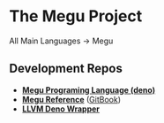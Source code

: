 # The Megu Project
All Main Languages -> Megu  

## Development Repos
- **[Megu Programing Language (deno)](https://github.com/ProjectMegu/Megu)**
- **[Megu Reference](https://github.com/ProjectMegu/.github)** ([GitBook](https://the-megu-project.gitbook.io/main/))
- **[LLVM Deno Wrapper](https://github.com/ProjectMegu/LLVM-Deno)**
